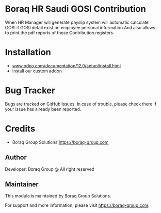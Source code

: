 Boraq HR Saudi GOSI Contribution
=========================

When HR Manager will generate payslip system will automatic calculate GOSI if GOSI detail exist on employee personal information.And 
also allows to print the pdf reports of those Contribution registers.


Installation
============
- www.odoo.com/documentation/12.0/setup/install.html
- Install our custom addon

Bug Tracker
===========
Bugs are tracked on GitHub Issues. In case of trouble, please check there if your issue has already been reported.

Credits
=======
* Boraq Group Solutions <https://boraq-group.com>

Author
------

Developer: Boraq Group @ All right reserved

Maintainer
----------

This module is maintained by Boraq Group Solutions.

For support and more information, please visit https://boraq-group.com.